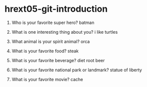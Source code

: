 # hrext05-git-introduction

1. Who is your favorite super hero?
batman

2. What is one interesting thing about you?
i like turtles

3. What animal is your spirit animal?
orca

4. What is your favorite food?
steak

5. What is your favorite beverage?
diet root beer

6. What is your favorite national park or landmark?
statue of liberty

7. What is your favorite movie?
cache
